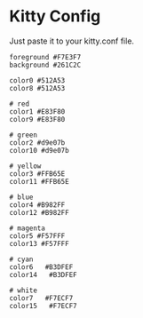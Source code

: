 # Kitty Config

Just paste it to your kitty.conf file.

```
foreground #F7E3F7
background #261C2C

color0 #512A53
color8 #512A53

# red
color1 #E83F80
color9 #E83F80

# green
color2 #d9e07b
color10 #d9e07b

# yellow
color3 #FFB65E
color11 #FFB65E

# blue
color4 #B982FF
color12 #B982FF

# magenta
color5 #F57FFF
color13 #F57FFF

# cyan
color6   #B3DFEF
color14   #B3DFEF

# white
color7   #F7ECF7
color15   #F7ECF7

```
